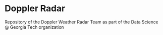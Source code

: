 # Doppler Radar
Repository of the Doppler Weather Radar Team as part of the Data Science @ Georgia Tech organization
